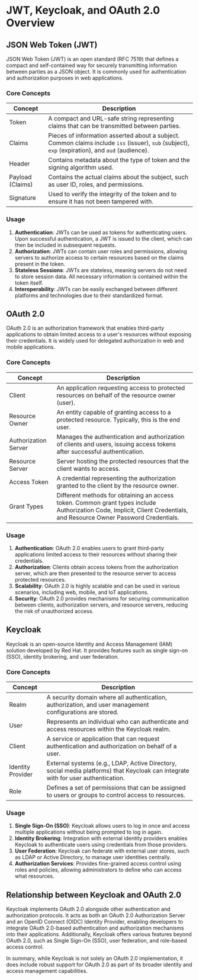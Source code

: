 # JWT, Keycloak, and OAuth 2.0 Overview

## JSON Web Token (JWT)

JSON Web Token (JWT) is an open standard (RFC 7519) that defines a compact and self-contained way for securely transmitting information between parties as a JSON object. It is commonly used for authentication and authorization purposes in web applications.

### Core Concepts

| Concept             | Description                                                                                                                |
|---------------------|----------------------------------------------------------------------------------------------------------------------------|
| Token               | A compact and URL-safe string representing claims that can be transmitted between parties.                                  |
| Claims              | Pieces of information asserted about a subject. Common claims include `iss` (issuer), `sub` (subject), `exp` (expiration), and `aud` (audience). |
| Header              | Contains metadata about the type of token and the signing algorithm used.                                                   |
| Payload (Claims)    | Contains the actual claims about the subject, such as user ID, roles, and permissions.                                      |
| Signature           | Used to verify the integrity of the token and to ensure it has not been tampered with.                                      |

### Usage

1. **Authentication**: JWTs can be used as tokens for authenticating users. Upon successful authentication, a JWT is issued to the client, which can then be included in subsequent requests.
2. **Authorization**: JWTs can contain user roles and permissions, allowing servers to authorize access to certain resources based on the claims present in the token.
3. **Stateless Sessions**: JWTs are stateless, meaning servers do not need to store session data. All necessary information is contained within the token itself.
4. **Interoperability**: JWTs can be easily exchanged between different platforms and technologies due to their standardized format.

## OAuth 2.0

OAuth 2.0 is an authorization framework that enables third-party applications to obtain limited access to a user's resources without exposing their credentials. It is widely used for delegated authorization in web and mobile applications.

### Core Concepts

| Concept             | Description                                                                                                                   |
|---------------------|-------------------------------------------------------------------------------------------------------------------------------|
| Client              | An application requesting access to protected resources on behalf of the resource owner (user).                               |
| Resource Owner      | An entity capable of granting access to a protected resource. Typically, this is the end user.                                 |
| Authorization Server | Manages the authentication and authorization of clients and users, issuing access tokens after successful authentication.       |
| Resource Server     | Server hosting the protected resources that the client wants to access.                                                       |
| Access Token        | A credential representing the authorization granted to the client by the resource owner.                                     |
| Grant Types         | Different methods for obtaining an access token. Common grant types include Authorization Code, Implicit, Client Credentials, and Resource Owner Password Credentials. |

### Usage

1. **Authentication**: OAuth 2.0 enables users to grant third-party applications limited access to their resources without sharing their credentials.
2. **Authorization**: Clients obtain access tokens from the authorization server, which are then presented to the resource server to access protected resources.
3. **Scalability**: OAuth 2.0 is highly scalable and can be used in various scenarios, including web, mobile, and IoT applications.
4. **Security**: OAuth 2.0 provides mechanisms for securing communication between clients, authorization servers, and resource servers, reducing the risk of unauthorized access.

## Keycloak

Keycloak is an open-source Identity and Access Management (IAM) solution developed by Red Hat. It provides features such as single sign-on (SSO), identity brokering, and user federation.

### Core Concepts

| Concept             | Description                                                                                                                   |
|---------------------|-------------------------------------------------------------------------------------------------------------------------------|
| Realm               | A security domain where all authentication, authorization, and user management configurations are stored.                    |
| User                | Represents an individual who can authenticate and access resources within the Keycloak realm.                                 |
| Client              | A service or application that can request authentication and authorization on behalf of a user.                               |
| Identity Provider   | External systems (e.g., LDAP, Active Directory, social media platforms) that Keycloak can integrate with for user authentication. |
| Role                | Defines a set of permissions that can be assigned to users or groups to control access to resources.                          |

### Usage

1. **Single Sign-On (SSO)**: Keycloak allows users to log in once and access multiple applications without being prompted to log in again.
2. **Identity Brokering**: Integration with external identity providers enables Keycloak to authenticate users using credentials from those providers.
3. **User Federation**: Keycloak can federate with external user stores, such as LDAP or Active Directory, to manage user identities centrally.
4. **Authorization Services**: Provides fine-grained access control using roles and policies, allowing administrators to define who can access what resources.

## Relationship between Keycloak and OAuth 2.0

Keycloak implements OAuth 2.0 alongside other authentication and authorization protocols. It acts as both an OAuth 2.0 Authorization Server and an OpenID Connect (OIDC) Identity Provider, enabling developers to integrate OAuth 2.0-based authentication and authorization mechanisms into their applications. Additionally, Keycloak offers various features beyond OAuth 2.0, such as Single Sign-On (SSO), user federation, and role-based access control.

In summary, while Keycloak is not solely an OAuth 2.0 implementation, it does include robust support for OAuth 2.0 as part of its broader identity and access management capabilities.